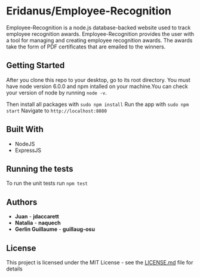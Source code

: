 # Eridanus/Employee-Recognition

Employee-Recognition is a node.js database-backed website used to track employee recognition
awards. Employee-Recognition provides the user with a tool for managing and creating 
employee recognition awards. The awards take the form of PDF certificates that are 
emailed to the winners.

## Getting Started
After you clone this repo to your desktop, go to its root directory. You must have node version 
6.0.0 and npm intalled on your machine.You can check your version of node by running `node -v`.

Then install all packages with `sudo npm install`
Run the app with `sudo npm start`
Navigate to `http://localhost:8080`

## Built With

* NodeJS
* ExpressJS

## Running the tests

To run the unit tests run `npm test`

## Authors

* **Juan**                  -  **jdaccarett**
* **Natalia**               -  **naquech**
* **Gerlin Guillaume**      -  **guillaug-osu**

## License

This project is licensed under the MIT License - see the [LICENSE.md](LICENSE.md) file for details